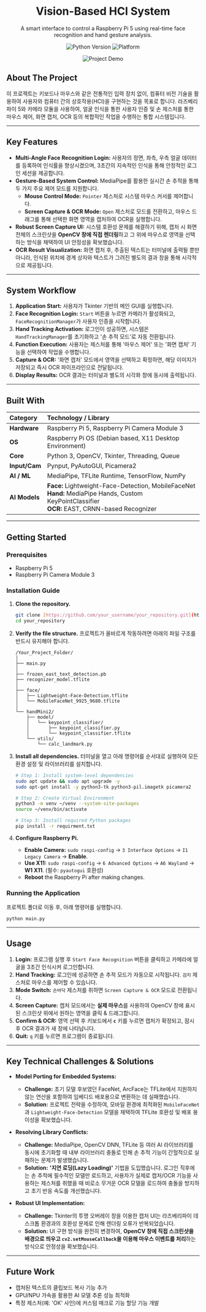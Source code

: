 <h1 align="center">Vision-Based HCI System</h1>
<p align="center">
  A smart interface to control a Raspberry Pi 5 using real-time face recognition and hand gesture analysis.
</p>
<p align="center">
    <img src="https://img.shields.io/badge/Python-3.10+-blue?logo=python" alt="Python Version">
    <img src="https://img.shields.io/badge/Platform-Raspberry%20Pi%205-orange.svg?logo=raspberrypi" alt="Platform">
</p>

<p align="center">
  <img src="link_to_your_project_demo.gif" alt="Project Demo">
</p>

## About The Project

이 프로젝트는 키보드나 마우스와 같은 전통적인 입력 장치 없이, 컴퓨터 비전 기술을 활용하여 사용자와 컴퓨터 간의 상호작용(HCI)을 구현하는 것을 목표로 합니다. 라즈베리파이 5와 카메라 모듈을 사용하여, 얼굴 인식을 통한 사용자 인증 및 손 제스처를 통한 마우스 제어, 화면 캡처, OCR 등의 복합적인 작업을 수행하는 통합 시스템입니다.

---

## Key Features

* **Multi-Angle Face Recognition Login:** 사용자의 정면, 좌측, 우측 얼굴 데이터를 등록하여 인식률을 향상시켰으며, 3초간의 지속적인 인식을 통해 안정적인 로그인 세션을 제공합니다.
* **Gesture-Based System Control:** MediaPipe를 활용한 실시간 손 추적을 통해 두 가지 주요 제어 모드를 지원합니다.
    * **Mouse Control Mode:** `Pointer` 제스처로 시스템 마우스 커서를 제어합니다.
    * **Screen Capture & OCR Mode:** `Open` 제스처로 모드를 전환하고, 마우스 드래그를 통해 선택한 화면 영역을 캡처하여 OCR을 실행합니다.
* **Robust Screen Capture UI:** 시스템 호환성 문제를 해결하기 위해, 캡처 시 화면 전체의 스크린샷을 **OpenCV 창에 직접 렌더링**하고 그 위에 마우스로 영역을 선택하는 방식을 채택하여 UI 안정성을 확보했습니다.
* **OCR Result Visualization:** 화면 캡처 후, 추출된 텍스트는 터미널에 출력될 뿐만 아니라, 인식된 위치에 경계 상자와 텍스트가 그려진 별도의 결과 창을 통해 시각적으로 제공됩니다.

---

## System Workflow

1.  **Application Start:** 사용자가 Tkinter 기반의 메인 GUI를 실행합니다.
2.  **Face Recognition Login:** `Start` 버튼을 누르면 카메라가 활성화되고, `FaceRecognitionManager`가 사용자 인증을 시작합니다.
3.  **Hand Tracking Activation:** 로그인이 성공하면, 시스템은 `HandTrackingManager`를 초기화하고 '손 추적 모드'로 자동 전환됩니다.
4.  **Function Execution:** 사용자는 제스처를 통해 '마우스 제어' 또는 '화면 캡처' 기능을 선택하여 작업을 수행합니다.
5.  **Capture & OCR:** '화면 캡처' 모드에서 영역을 선택하고 확정하면, 해당 이미지가 저장되고 즉시 OCR 파이프라인으로 전달됩니다.
6.  **Display Results:** OCR 결과는 터미널과 별도의 시각화 창에 동시에 출력됩니다.

---

## Built With

| Category      | Technology / Library                                                              |
| :------------ | :-------------------------------------------------------------------------------- |
| **Hardware** | Raspberry Pi 5, Raspberry Pi Camera Module 3                                  |
| **OS** | Raspberry Pi OS (Debian based, X11 Desktop Environment)                                                  |
| **Core** | Python 3, OpenCV, Tkinter, Threading, Queue                                     |
| **Input/Cam** | Pynput, PyAutoGUI, Picamera2                                                |
| **AI / ML** | MediaPipe, TFLite Runtime, TensorFlow, NumPy             |
| **AI Models** | **Face:** Lightweight-Face-Detection, MobileFaceNet<br>**Hand:** MediaPipe Hands, Custom KeyPointClassifier<br>**OCR:** EAST, CRNN-based Recognizer |

---

## Getting Started

### Prerequisites
* Raspberry Pi 5
* Raspberry Pi Camera Module 3

### Installation Guide

1.  **Clone the repository.**
    ```bash
    git clone [https://github.com/your_username/your_repository.git](https://github.com/your_username/your_repository.git)
    cd your_repository
    ```

2.  **Verify the file structure.**
    프로젝트가 올바르게 작동하려면 아래의 파일 구조를 반드시 유지해야 합니다.
    ```
    /Your_Project_Folder/
    │
    ├── main.py
    │
    ├── frozen_east_text_detection.pb
    ├── recognizer_model.tflite
    │
    ├── face/
    │   ├── Lightweight-Face-Detection.tflite
    │   └── MobileFaceNet_9925_9680.tflite
    │
    └── handMini2/
        ├── model/
        │   └── keypoint_classifier/
        │       ├── keypoint_classifier.py
        │       └── keypoint_classifier.tflite
        └── utils/
            └── calc_landmark.py
    ```

3.  **Install all dependencies.**
    터미널을 열고 아래 명령어를 순서대로 실행하여 모든 환경 설정 및 라이브러리를 설치합니다.
    ```bash
    # Step 1: Install system-level dependencies
    sudo apt update && sudo apt upgrade -y
    sudo apt-get install -y python3-tk python3-pil.imagetk picamera2

    # Step 2: Create Virtual Environment
    python3 -m venv ~/venv --system-site-packages
    source ~/venv/bin/activate

    # Step 3: Install required Python packages
    pip install -r requirment.txt
    ```

4.  **Configure Raspberry Pi.**
    * **Enable Camera:** `sudo raspi-config` → `3 Interface Options` → `I1 Legacy Camera` → **Enable**.
    * **Use X11:** `sudo raspi-config` → `6 Advanced Options` → `A6 Wayland` → **W1 X11**. (필수: `pyautogui` 호환성)
    * **Reboot** the Raspberry Pi after making changes.

### Running the Application
프로젝트 폴더로 이동 후, 아래 명령어를 실행합니다.

```bash
python main.py
```

---

## Usage

1.  **Login:** 프로그램 실행 후 `Start Face Recognition` 버튼을 클릭하고 카메라에 얼굴을 3초간 인식시켜 로그인합니다.
2.  **Hand Tracking:** 로그인에 성공하면 손 추적 모드가 자동으로 시작됩니다. `검지` 제스처로 마우스를 제어할 수 있습니다.
3.  **Mode Switch:** `손바닥` 제스처를 취하면 `Screen Capture & OCR` 모드로 전환됩니다.
4.  **Screen Capture:** 캡처 모드에서는 **실제 마우스**를 사용하여 OpenCV 창에 표시된 스크린샷 위에서 원하는 영역을 클릭 & 드래그합니다.
5.  **Confirm & OCR:** 영역 선택 후 키보드에서 **`c`** 키를 누르면 캡처가 확정되고, 잠시 후 OCR 결과가 새 창에 나타납니다.
6.  **Quit:** `q` 키를 누르면 프로그램이 종료됩니다.

---

## Key Technical Challenges & Solutions

* **Model Porting for Embedded Systems:**
    * **Challenge:** 초기 모델 후보였던 FaceNet, ArcFace는 TFLite에서 지원하지 않는 연산을 포함하여 임베디드 배포용으로 변환하는 데 실패했습니다.
    * **Solution:** 프로젝트 전략을 수정하여, 모바일 환경에 최적화된 `MobileFaceNet`과 `Lightweight-Face-Detection` 모델을 채택하여 TFLite 호환성 및 배포 용이성을 확보했습니다.

* **Resolving Library Conflicts:**
    * **Challenge:** MediaPipe, OpenCV DNN, TFLite 등 여러 AI 라이브러리를 동시에 초기화할 때 내부 라이브러리 충돌로 인해 손 추적 기능이 간헐적으로 실패하는 문제가 발생했습니다.
    * **Solution:** **'지연 로딩(Lazy Loading)'** 기법을 도입했습니다. 로그인 직후에는 손 추적에 필수적인 모델만 로드하고, 사용자가 실제로 캡처/OCR 기능을 사용하는 제스처를 취했을 때 비로소 무거운 OCR 모델을 로드하여 충돌을 방지하고 초기 반응 속도를 개선했습니다.

* **Robust UI Implementation:**
    * **Challenge:** Tkinter의 투명 오버레이 창을 이용한 캡처 UI는 라즈베리파이 데스크톱 환경과의 호환성 문제로 인해 렌더링 오류가 반복되었습니다.
    * **Solution:** UI 구현 방식을 완전히 변경하여, **OpenCV 창에 직접 스크린샷을 배경으로 띄우고 `cv2.setMouseCallback`을 이용해 마우스 이벤트를 처리**하는 방식으로 안정성을 확보했습니다.

---

## Future Work

-   캡처된 텍스트의 클립보드 복사 기능 추가
-   GPU/NPU 가속을 활용한 AI 모델 추론 성능 최적화
-   특정 제스처(예: 'OK' 사인)에 커스텀 매크로 기능 할당 기능 개발

